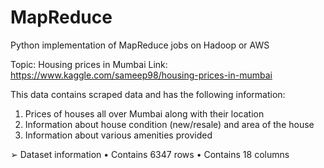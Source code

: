 # MapReduce
Python implementation of MapReduce jobs on Hadoop or AWS

Topic: Housing prices in Mumbai
Link: https://www.kaggle.com/sameep98/housing-prices-in-mumbai

This data contains scraped data and has the following information:
  1) Prices of houses all over Mumbai along with their location
  2) Information about house condition (new/resale) and area of the house
  3) Information about various amenities provided

➢ Dataset information
  • Contains 6347 rows
  • Contains 18 columns
  

